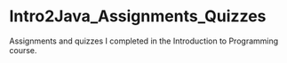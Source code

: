﻿# Intro2Java_Assignments_Quizzes

Assignments and quizzes I completed in the Introduction to Programming course.
